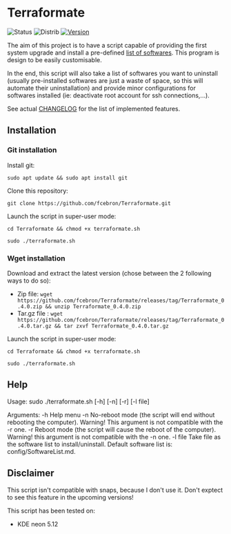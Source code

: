 # Terraformate
![Status](https://img.shields.io/badge/Status-In%20Development-red.svg)
![Distrib](https://img.shields.io/badge/Ubuntu-16.04-brightgreen.svg)
[![Version](https://img.shields.io/badge/Version-latest%20release-yellow.svg)](https://github.com/fcebron/Terraformate/releases/latest)

The aim of this project is to have a script capable of providing the first system upgrade and install a pre-defined [list of softwares](config/SoftwareList.md). This program is design to be easily customisable.

In the end, this script will also take a list of softwares you want to uninstall (usually pre-installed softwares are just a waste of space, so this will automate their uninstallation) and provide minor configurations for softwares installed (ie: deactivate root account for ssh connections,...).

See actual [CHANGELOG](CHANGELOG.md) for the list of implemented features.

## Installation
### Git installation
Install git:

```sudo apt update && sudo apt install git```

Clone this repository:

```git clone https://github.com/fcebron/Terraformate.git```

Launch the script in super-user mode:

```cd Terraformate && chmod +x terraformate.sh```

```sudo ./terraformate.sh```

### Wget installation
Download and extract the latest version (chose between the 2 following ways to do so):

- Zip file: ```wget https://github.com/fcebron/Terraformate/releases/tag/Terraformate_0.4.0.zip && unzip Terraformate_0.4.0.zip```
- Tar.gz file : ```wget https://github.com/fcebron/Terraformate/releases/tag/Terraformate_0.4.0.tar.gz && tar zxvf Terraformate_0.4.0.tar.gz```

Launch the script in super-user mode:

```cd Terraformate && chmod +x terraformate.sh```

```sudo ./terraformate.sh```

## Help
Usage:
sudo ./terraformate.sh [-h] [-n] [-r] [-l file]

Arguments:
    -h      Help menu
    -n      No-reboot mode (the script will end without rebooting the computer). Warning! This argument is not compatible with the -r one.
    -r      Reboot mode (the script will cause the reboot of the computer). Warning! this argument is not compatible with the -n one.
    -l file Take file as the software list to install/uninstall. Default software list is: config/SoftwareList.md.

## Disclaimer
This script isn't compatible with snaps, because I don't use it. Don't exptect to see this feature in the upcoming versions!

This script has been tested on:
* KDE neon 5.12
